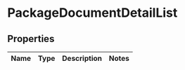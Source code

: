 
# PackageDocumentDetailList

## Properties
Name | Type | Description | Notes
------------ | ------------- | ------------- | -------------




